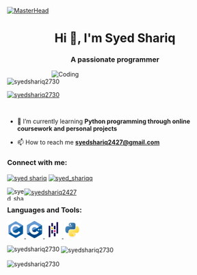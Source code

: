 [![MasterHead](https://1.bp.blogspot.com/-7A4WynwLsMw/XbBpCXG8fHI/AAAAAAAAMt4/uOa1bpLskYgrwGbllhSu2SDj_Mig8SXJQCLcBGAsYHQ/s1600/2000_600px.gif)](http://syedshariq2730.io)
<h1 align="center">Hi 👋, I'm Syed Shariq</h1>
<h3 align="center">A passionate programmer</h3>
<img align="right" alt="Coding" width="400" src="https://cdn.dribbble.com/users/1162077/screenshots/3848914/programmer.gif">

<p align="left"> <img src="https://komarev.com/ghpvc/?username=syedshariq2730&label=Profile%20views&color=0e75b6&style=flat" alt="syedshariq2730" /> </p>

<p align="left"> <a href="https://github.com/ryo-ma/github-profile-trophy"><img src="https://github-profile-trophy.vercel.app/?username=syedshariq2730" alt="syedshariq2730" /></a> </p>

<p align="left"> <a href="https://twitter.com/" target="blank"><img src="https://img.shields.io/twitter/follow/?logo=twitter&style=for-the-badge" alt="" /></a> </p>

- 🌱 I’m currently learning **Python programming through online coursework and personal projects**

- 📫 How to reach me **syedshariq2427@gmail.com**

<h3 align="left">Connect with me:</h3>
<p align="left">
<a href="https://linkedin.com/in/syed shariq" target="blank"><img align="center" src="https://raw.githubusercontent.com/rahuldkjain/github-profile-readme-generator/master/src/images/icons/Social/linked-in-alt.svg" alt="syed shariq" height="30" width="40" /></a>
<a href="https://instagram.com/syed_shariqq" target="blank"><img align="center" src="https://raw.githubusercontent.com/rahuldkjain/github-profile-readme-generator/master/src/images/icons/Social/instagram.svg" alt="syed_shariqq" height="30" width="40" /></a>

<a href="https://www.leetcode.com/syed_shariq" target="blank"><img align="left" src="https://raw.githubusercontent.com/rahuldkjain/github-profile-readme-generator/master/src/images/icons/Social/leet-code.svg" alt="syed_shariq" height="30" width="40" /></a>
</p>

<a href="https://www.codechef.com/users/syedshariq2427" target="blank"><img align="center" src="https://cdn.jsdelivr.net/npm/simple-icons@3.1.0/icons/codechef.svg" alt="syedshariq2427" height="30" width="40" /></a>

<h3 align="left">Languages and Tools:</h3>
<p align="left"> <a href="https://www.cprogramming.com/" target="_blank" rel="noreferrer"> <img src="https://raw.githubusercontent.com/devicons/devicon/master/icons/c/c-original.svg" alt="c" width="40" height="40"/> </a> <a href="https://www.w3schools.com/cpp/" target="_blank" rel="noreferrer"> <img src="https://raw.githubusercontent.com/devicons/devicon/master/icons/cplusplus/cplusplus-original.svg" alt="cplusplus" width="40" height="40"/> </a> <a href="https://pandas.pydata.org/" target="_blank" rel="noreferrer"> <img src="https://raw.githubusercontent.com/devicons/devicon/2ae2a900d2f041da66e950e4d48052658d850630/icons/pandas/pandas-original.svg" alt="pandas" width="40" height="40"/> </a> <a href="https://www.python.org" target="_blank" rel="noreferrer"> <img src="https://raw.githubusercontent.com/devicons/devicon/master/icons/python/python-original.svg" alt="python" width="40" height="40"/> </a> </p>

<p><img align="left" src="https://github-readme-stats.vercel.app/api/top-langs?username=syedshariq2730&show_icons=true&locale=en&layout=compact" alt="syedshariq2730" /></p>

<p>&nbsp;<img align="center" src="https://github-readme-stats.vercel.app/api?username=syedshariq2730&show_icons=true&locale=en" alt="syedshariq2730" /></p>

<p><img align="center" src="https://github-readme-streak-stats.herokuapp.com/?user=syedshariq2730&" alt="syedshariq2730" /></p>
